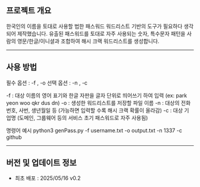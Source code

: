 ## 프로젝트 개요
한국인의 이름을 토대로 사용할 법한 패스워드 워드리스트 기반의 도구가 필요하다 생각되어 제작했습니다.
유출된 패스워드를 토대로 자주 사용되는 숫자, 특수문자 패턴을 사람의 영문/한글/이니셜과 조합하여 해시 크랙 워드리스트를 생성합니다.

---

## 사용 방법
필수 옵션 : -f , -o
선택 옵션 : -n , -c

-f : 대상 이름의 영어 표기와 한글 자판을 글자 단위로 띄어쓰기 하여 입력 (ex: park yeon woo qkr dus dn)
-o : 생성한 워드리스트를 저장할 파일 이름
-n : 대상의 전화번호, 사번, 생년월일 등 (가능하면 입력할 수록 해시 크랙 확률이 올라감)
-c : 대상 기업명 (도메인, 그룹웨어 등의 서비스 초기 패스워드로 자주 사용됨)

명령어 예시
python3 genPass.py -f username.txt -o output.txt -n 1337 -c github

---

## 버전 및 업데이트 정보
- 최초 배포 : 2025/05/16 v0.2
